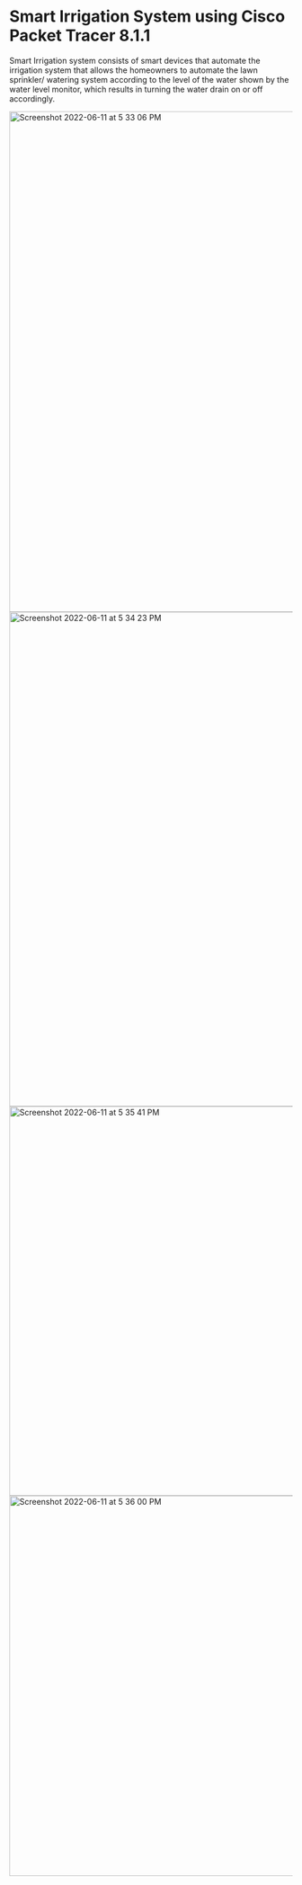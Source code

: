 # Smart Irrigation System using Cisco Packet Tracer 8.1.1

Smart Irrigation system consists of smart devices that automate the irrigation system that allows the homeowners to automate the lawn sprinkler/ watering system according to the level of the water shown by the water level monitor, which results in turning the water drain on or off accordingly. 

<img width="891" alt="Screenshot 2022-06-11 at 5 33 06 PM" src="https://user-images.githubusercontent.com/90863360/173187120-ae6e7bd9-d7b0-4798-88fa-123304037d68.png">

<img width="880" alt="Screenshot 2022-06-11 at 5 34 23 PM" src="https://user-images.githubusercontent.com/90863360/173187165-b8bad306-0945-41cd-b59d-10b0ef89e967.png">

<img width="693" alt="Screenshot 2022-06-11 at 5 35 41 PM" src="https://user-images.githubusercontent.com/90863360/173187230-3fc4640c-7d6a-4155-887e-f0bef4a1497a.png">

<img width="677" alt="Screenshot 2022-06-11 at 5 36 00 PM" src="https://user-images.githubusercontent.com/90863360/173187223-135ae9e2-3dd1-41d4-8b88-0791b2f50622.png">
